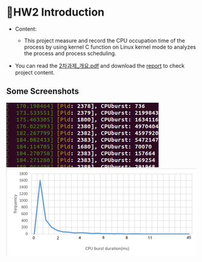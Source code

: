 # 📕HW2 Introduction

* Content:
  * This project measure and record the CPU occupation time of the process by using kernel C function on Linux kernel mode to analyzes the process and process scheduling.

* You can read the [2차과제_개요.pdf](https://github.com/Lin-CX/Operating-System/blob/main/hw2/2%EC%B0%A8%EA%B3%BC%EC%A0%9C_%EA%B0%9C%EC%9A%94_updated.pdf) and download the [report](https://github.com/Lin-CX/Operating-System/blob/main/hw2/os2_2017320215_%EC%9E%84%EC%A4%80%EC%83%81/%EB%B3%B4%EA%B3%A0%EC%84%9C.docx?raw=true) to check project content.



## Some Screenshots

<img src="./images/image5.png" alt="image5" />

<img src="./images/image4.png" alt="image4" style="zoom: 80%;" />